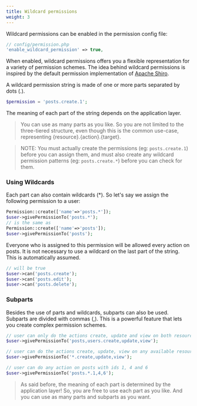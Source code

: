 ```yaml
---
title: Wildcard permissions
weight: 3
---
```


Wildcard permissions can be enabled in the permission config file:

```php
// config/permission.php
'enable_wildcard_permission' => true,
```

When enabled, wildcard permissions offers you a flexible representation for a variety of permission schemes. The idea
 behind wildcard permissions is inspired by the default permission implementation of 
 [Apache Shiro](https://shiro.apache.org/permissions.html).

A wildcard permission string is made of one or more parts separated by dots (.).

```php
$permission = 'posts.create.1';
```

The meaning of each part of the string depends on the application layer. 

> You can use as many parts as you like. So you are not limited to the three-tiered structure, even though 
this is the common use-case, representing {resource}.{action}.{target}.

> NOTE: You must actually create the permissions (eg: `posts.create.1`) before you can assign them, and must also create any wildcard permission patterns (eg: `posts.create.*`) before you can check for them.

### Using Wildcards

Each part can also contain wildcards (*). So let's say we assign the following permission to a user:

```php
Permission::create(['name'=>'posts.*']);
$user->givePermissionTo('posts.*');
// is the same as
Permission::create(['name'=>'posts']);
$user->givePermissionTo('posts');
```

Everyone who is assigned to this permission will be allowed every action on posts. It is not necessary to use a 
wildcard on the last part of the string. This is automatically assumed.

```php
// will be true
$user->can('posts.create');
$user->can('posts.edit');
$user->can('posts.delete');
``` 

### Subparts

Besides the use of parts and wildcards, subparts can also be used. Subparts are divided with commas (,). This is a 
powerful feature that lets you create complex permission schemes.

```php
// user can only do the actions create, update and view on both resources posts and users
$user->givePermissionTo('posts,users.create,update,view');

// user can do the actions create, update, view on any available resource
$user->givePermissionTo('*.create,update,view');

// user can do any action on posts with ids 1, 4 and 6 
$user->givePermissionTo('posts.*.1,4,6');
```

> As said before, the meaning of each part is determined by the application layer! So, you are free to use each part as you like. And you can use as many parts and subparts as you want.
